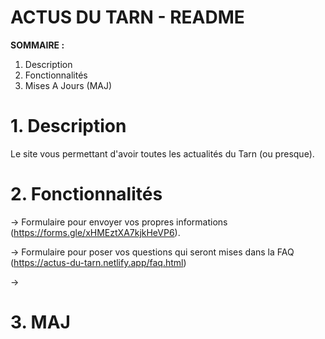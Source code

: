 # **ACTUS DU TARN - README**

**SOMMAIRE :**
1. Description
2. Fonctionnalités
3. Mises A Jours (MAJ)

# **1. Description**

Le site vous permettant d'avoir toutes les actualités du Tarn (ou presque).

# **2. Fonctionnalités**

-> Formulaire pour envoyer vos propres informations (https://forms.gle/xHMEztXA7kjkHeVP6).

-> Formulaire pour poser vos questions qui seront mises dans la FAQ (https://actus-du-tarn.netlify.app/faq.html)

->

# **3. MAJ**

